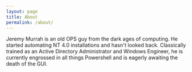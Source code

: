 ```yaml
---
layout: page
title: About
permalink: /about/
---
```


Jeremy Murrah is an old OPS guy from the dark ages of computing. He started automating NT 4.0 installations and hasn't looked back. Classically trained as an Active Directory Administrator and Windows Engineer, he is currently engrossed in all things Powershell and is eagerly awaiting the death of the GUI. 
